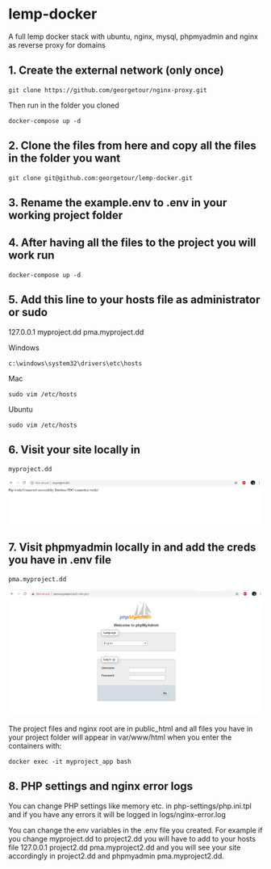 # lemp-docker
A full lemp docker stack with ubuntu, nginx, mysql, phpmyadmin and nginx as reverse proxy for domains


## 1. Create the external network (only once)
```
git clone https://github.com/georgetour/nginx-proxy.git
```

Then run in the folder you cloned
```
docker-compose up -d
```

## 2. Clone the files from here and copy all the files in the folder you want 
```
git clone git@github.com:georgetour/lemp-docker.git
```

## 3. Rename the example.env to .env in your working project folder

## 4. After having all the files to the project you will work run
```
docker-compose up -d
```

## 5. Add this line to your hosts file as administrator or sudo
127.0.0.1 myproject.dd pma.myproject.dd

Windows
```
c:\windows\system32\drivers\etc\hosts
```
Mac
```
sudo vim /etc/hosts
```
Ubuntu
```
sudo vim /etc/hosts
```

## 6. Visit your site locally in 
```
myproject.dd
```

<img src="first-screen.png">

## 7. Visit phpmyadmin locally in and add the creds you have in .env file
```
pma.myproject.dd
```
<img src="phpmyadmin.png">

The project files and nginx root are in public_html and all files you have in your project folder
will appear in var/www/html when you enter the containers with:
```
docker exec -it myproject_app bash
```

## 8. PHP settings and nginx error logs
You can change PHP settings like memory etc. in php-settings/php.ini.tpl and if you have any errors
it will be logged in logs/nginx-error.log


You can change the env variables in the .env file you created. For example if you change myproject.dd to 
project2.dd you will have to add to your hosts file 127.0.0.1 project2.dd pma.myproject2.dd and you
will see your site accordingly in project2.dd and phpmyadmin pma.myproject2.dd.
